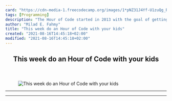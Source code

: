 ```yaml
---
card: "https://cdn-media-1.freecodecamp.org/images/1*pNZ31J4Yf-U1zuQg_R0MXA.jpeg"
tags: [Programming]
description: "The Hour of Code started in 2013 with the goal of getting kid"
author: "Milad E. Fahmy"
title: "This week do an Hour of Code with your kids"
created: "2021-08-16T14:45:18+02:00"
modified: "2021-08-16T14:45:18+02:00"
---
```

<div class="site-wrapper">
<main id="site-main" class="site-main outer">
<div class="inner">
<article class="post-full post tag-programming tag-education tag-tech tag-learning-to-code tag-life-lessons ">
<header class="post-full-header">
<h1 class="post-full-title">This week do an Hour of Code with your kids</h1>
</header>
<figure class="post-full-image">
<picture>
<source media="(max-width: 700px)" sizes="1px" srcset="data:image/gif;base64,R0lGODlhAQABAIAAAAAAAP///yH5BAEAAAAALAAAAAABAAEAAAIBRAA7 1w">
<source media="(min-width: 701px)" sizes="(max-width: 800px) 400px,
(max-width: 1170px) 700px,
1400px" srcset="https://cdn-media-1.freecodecamp.org/images/1*pNZ31J4Yf-U1zuQg_R0MXA.jpeg 300w,
https://cdn-media-1.freecodecamp.org/images/1*pNZ31J4Yf-U1zuQg_R0MXA.jpeg 600w,
https://cdn-media-1.freecodecamp.org/images/1*pNZ31J4Yf-U1zuQg_R0MXA.jpeg 1000w,
https://cdn-media-1.freecodecamp.org/images/1*pNZ31J4Yf-U1zuQg_R0MXA.jpeg 2000w">
<img onerror="this.style.display='none'" src="https://cdn-media-1.freecodecamp.org/images/1*pNZ31J4Yf-U1zuQg_R0MXA.jpeg" alt="This week do an Hour of Code with your kids">
</picture>
</figure>
<section class="post-full-content">
<div class="post-content">
</div>
<hr>
<hr>
</section>
</article>
</div>
</main>
</div>
<!-- Google Tag Manager (noscript) -->
<!-- End Google Tag Manager (noscript) -->
